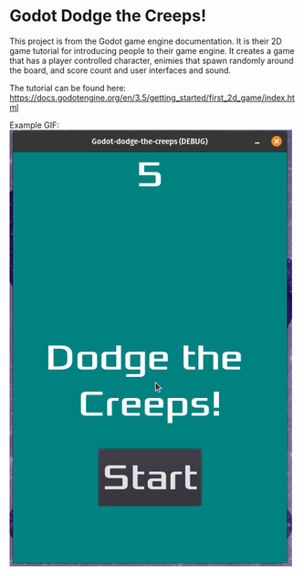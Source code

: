 # Godot Dodge the Creeps!
This project is from the Godot game engine documentation. It is their 2D game tutorial for introducing people to their game engine. It creates a game that has a player controlled character, enimies that spawn randomly around the board, and score count and user interfaces and sound.

The tutorial can be found here: https://docs.godotengine.org/en/3.5/getting_started/first_2d_game/index.html

Example GIF:
![Example GIF of Dodge the Creeps!](./documentation/example.gif)
